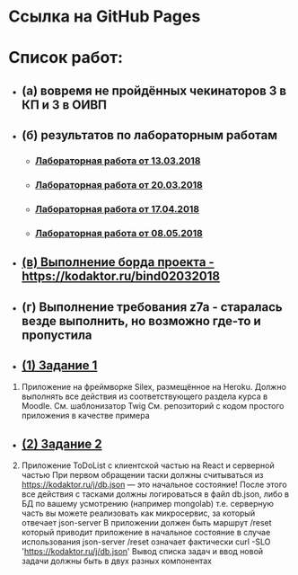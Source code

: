 # Ссылка на GitHub Pages
# Список работ:
* ## (а) вовремя не пройдённых чекинаторов 3 в КП и 3 в ОИВП

* ## (б) результатов по лабораторным работам 
  * ### [Лабораторная работа от 13.03.2018](https://github.com/Bolzuka/-web-Goss2018/tree/master/PC/13.03.2018)
  * ### [Лабораторная работа от 20.03.2018](https://github.com/Bolzuka/-web-Goss2018/tree/master/PC/20.03.2018)
  * ### [Лабораторная работа от 17.04.2018](https://github.com/Bolzuka/-web-Goss2018/tree/master/PC/17.04.2018)
  * ### [Лабораторная работа от 08.05.2018](https://github.com/Bolzuka/-web-Goss2018/tree/master/PC/08.05.2018)

* ## [(в) Выполнение борда проекта - https://kodaktor.ru/bind02032018 ](https://kodaktor.ru/bind02032018_604ee)
* ## (г) Выполнение требования z7a - старалась везде выполнить, но возможно где-то и пропустила


* ## [(1) Задание 1](1)
1. Приложение на фреймворке Silex, размещённое на Heroku. Должно выполнять все действия из соответствующего раздела курса в Moodle.
      См. шаблонизатор Twig 
      См. репозиторий с кодом простого приложения в качестве примера
      
* ## [(2) Задание 2](2)
2. Приложение ToDoList с клиентской частью на React и серверной частью 
      При первом обращении таски должны считываться из https://kodaktor.ru/j/db.json — это начальное состояние!
      После этого все действия с тасками должны логироваться в файл db.json, либо в БД по вашему усмотрению (например mongolab)
         т.е. серверную часть вы можете реализовать как микросервис, за который отвечает json-server
      В приложении должен быть маршрут /reset который приводит приложение в начальное состояние 
         в случае использования json-server /reset означает фактически curl -SLO 'https://kodaktor.ru/j/db.json'
      Вывод списка задач и ввод новой задачи должны быть в двух разных компонентах

